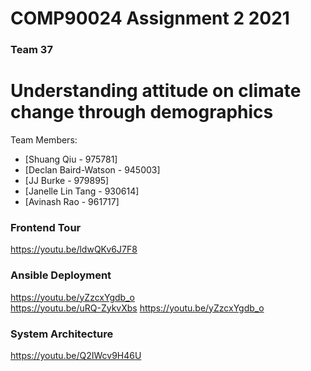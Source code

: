 # COMP90024 Assignment 2 2021
### Team 37
# Understanding attitude on climate change through demographics

Team Members:
* [Shuang Qiu - 975781]
* [Declan Baird-Watson - 945003]
* [JJ Burke - 979895]
* [Janelle Lin Tang - 930614]
* [Avinash Rao - 961717]

### Frontend Tour
https://youtu.be/ldwQKv6J7F8

### Ansible Deployment
https://youtu.be/yZzcxYgdb_o  
https://youtu.be/uRQ-ZykvXbs
https://youtu.be/yZzcxYgdb_o

### System Architecture
https://youtu.be/Q2IWcv9H46U

